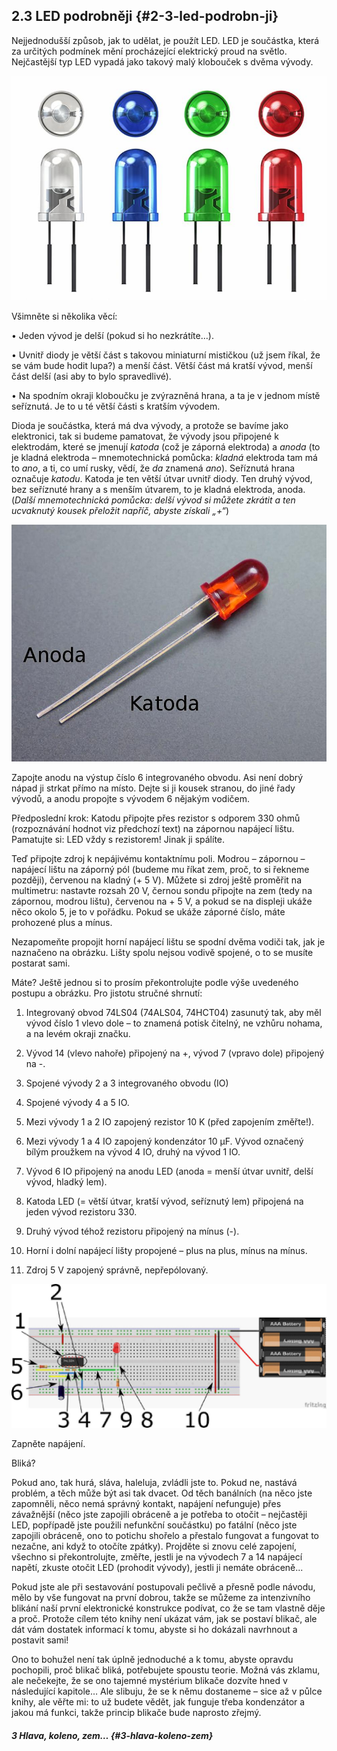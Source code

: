 ## 2.3 LED podrobněji {#2-3-led-podrobn-ji}

Nejjednodušší způsob, jak to udělat, je použít LED. LED je součástka, která za určitých podmínek mění procházející elektrický proud na světlo. Nejčastější typ LED vypadá jako takový malý klobouček s dvěma vývody.

![056-1.jpeg](images/00107.jpeg)

Všimněte si několika věcí:

• Jeden vývod je delší (pokud si ho nezkrátíte…).

• Uvnitř diody je větší část s takovou miniaturní mističkou (už jsem říkal, že se vám bude hodit lupa?) a menší část. Větší část má kratší vývod, menší část delší (asi aby to bylo spravedlivé).

• Na spodním okraji kloboučku je zvýrazněná hrana, a ta je v jednom místě seříznutá. Je to u té větší části s kratším vývodem.

Dioda je součástka, která má dva vývody, a protože se bavíme jako elektronici, tak si budeme pamatovat, že vývody jsou připojené k elektrodám, které se jmenují _katoda_ (což je záporná elektroda) a _anoda_ (to je kladná elektroda – mnemotechnická pomůcka: _kladná_ elektroda tam má to _ano_, a ti, co umí rusky, vědí, že _da_ znamená _ano_). Seříznutá hrana označuje _katodu_. Katoda je ten větší útvar uvnitř diody. Ten druhý vývod, bez seříznuté hrany a s menším útvarem, to je kladná elektroda, anoda. (_Další mnemotechnická pomůcka: delší vývod si můžete zkrátit a ten ucvaknutý kousek přeložit napříč, abyste získali „+“_)

![056-2.jpeg](images/00110.jpeg)

Zapojte anodu na výstup číslo 6 integrovaného obvodu. Asi není dobrý nápad ji strkat přímo na místo. Dejte si ji kousek stranou, do jiné řady vývodů, a anodu propojte s vývodem 6 nějakým vodičem.

Předposlední krok: Katodu připojte přes rezistor s odporem 330 ohmů (rozpoznávání hodnot viz předchozí text) na zápornou napájecí lištu. Pamatujte si: LED vždy s rezistorem! Jinak ji spálíte.

Teď připojte zdroj k nepájivému kontaktnímu poli. Modrou – zápornou – napájecí lištu na záporný pól (budeme mu říkat zem, proč, to si řekneme později), červenou na kladný (+ 5 V). Můžete si zdroj ještě proměřit na multimetru: nastavte rozsah 20 V, černou sondu připojte na zem (tedy na zápornou, modrou lištu), červenou na + 5 V, a pokud se na displeji ukáže něco okolo 5, je to v pořádku. Pokud se ukáže záporné číslo, máte prohozené plus a mínus.

Nezapomeňte propojit horní napájecí lištu se spodní dvěma vodiči tak, jak je naznačeno na obrázku. Lišty spolu nejsou vodivě spojené, o to se musíte postarat sami.

Máte? Ještě jednou si to prosím překontrolujte podle výše uvedeného postupu a obrázku. Pro jistotu stručné shrnutí:

1. Integrovaný obvod 74LS04 (74ALS04, 74HCT04) zasunutý tak, aby měl vývod číslo 1 vlevo dole – to znamená potisk čitelný, ne vzhůru nohama, a na levém okraji značku.

2. Vývod 14 (vlevo nahoře) připojený na +, vývod 7 (vpravo dole) připojený na -.

3. Spojené vývody 2 a 3 integrovaného obvodu (IO)

4. Spojené vývody 4 a 5 IO.

5. Mezi vývody 1 a 2 IO zapojený rezistor 10 K (před zapojením změřte!).

6. Mezi vývody 1 a 4 IO zapojený kondenzátor 10 μF. Vývod označený bílým proužkem na vývod 4 IO, druhý na vývod 1 IO.

7. Vývod 6 IO připojený na anodu LED (anoda = menší útvar uvnitř, delší vývod, hladký lem).

8. Katoda LED (= větší útvar, kratší vývod, seříznutý lem) připojená na jeden vývod rezistoru 330.

9. Druhý vývod téhož rezistoru připojený na mínus (-).

10. Horní i dolní napájecí lišty propojené – plus na plus, mínus na mínus.

11. Zdroj 5 V zapojený správně, nepřepólovaný.

![058-1.jpeg](images/00193.jpeg)

Zapněte napájení.

Bliká?

Pokud ano, tak hurá, sláva, haleluja, zvládli jste to. Pokud ne, nastává problém, a těch může být asi tak dvacet. Od těch banálních (na něco jste zapomněli, něco nemá správný kontakt, napájení nefunguje) přes závažnější (něco jste zapojili obráceně a je potřeba to otočit – nejčastěji LED, popřípadě jste použili nefunkční součástku) po fatální (něco jste zapojili obráceně, ono to potichu shořelo a přestalo fungovat a fungovat to nezačne, ani když to otočíte zpátky). Projděte si znovu celé zapojení, všechno si překontrolujte, změřte, jestli je na vývodech 7 a 14 napájecí napětí, zkuste otočit LED (prohodit vývody), jestli ji nemáte obráceně...

Pokud jste ale při sestavování postupovali pečlivě a přesně podle návodu, mělo by vše fungovat na první dobrou, takže se můžeme za intenzivního blikání naší první elektronické konstrukce podívat, co že se tam vlastně děje a proč. Protože cílem této knihy není ukázat vám, jak se postaví blikač, ale dát vám dostatek informací k tomu, abyste si ho dokázali navrhnout a postavit sami!

Ono to bohužel není tak úplně jednoduché a k tomu, abyste opravdu pochopili, proč blikač bliká, potřebujete spoustu teorie. Možná vás zklamu, ale nečekejte, že se ono tajemné mystérium blikače dozvíte hned v následující kapitole… Ale slibuju, že se k němu dostaneme – sice až v půlce knihy, ale věřte mi: to už budete vědět, jak funguje třeba kondenzátor a jakou má funkci, takže princip blikače bude naprosto zřejmý.

##### 3 Hlava, koleno, zem… {#3-hlava-koleno-zem}